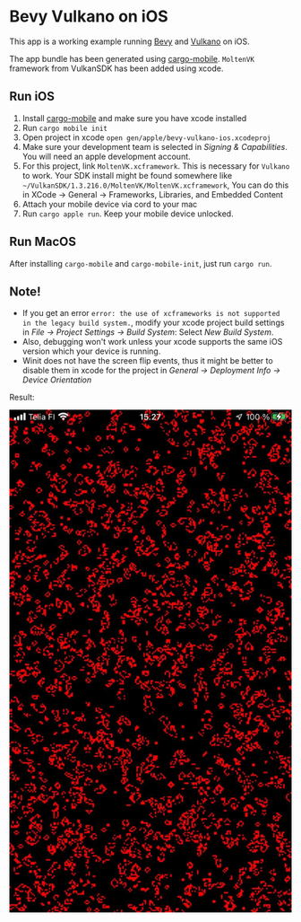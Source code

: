 # Bevy Vulkano on iOS

This app is a working example running [Bevy](https://github.com/bevyengine) and [Vulkano](https://github.com/vulkano-rs/vulkano)
on iOS.

The app bundle has been generated using [cargo-mobile](https://github.com/BrainiumLLC/cargo-mobile). `MoltenVK` framework from VulkanSDK has been added using xcode.

## Run iOS

1. Install [cargo-mobile](https://github.com/BrainiumLLC/cargo-mobile) and make sure you have xcode installed
2. Run `cargo mobile init`
3. Open project in xcode `open gen/apple/bevy-vulkano-ios.xcodeproj`
4. Make sure your development team is selected in _Signing & Capabilities_. You will need an apple development account.
5. For this project, link `MoltenVK.xcframework`. This is necessary for `Vulkano` to work. Your SDK install might be found somewhere like `~/VulkanSDK/1.3.216.0/MoltenVK/MoltenVK.xcframework`, You can do this in XCode -> General -> Frameworks, Libraries, and Embedded Content
6. Attach your mobile device via cord to your mac
7. Run `cargo apple run`. Keep your mobile device unlocked.

## Run MacOS

After installing `cargo-mobile` and `cargo-mobile-init`, just run `cargo run`.

## Note!
- If you get an error `error: the use of xcframeworks is not supported in the legacy build system.`, modify your xcode project
build settings in _File -> Project Settings -> Build System_: Select _New Build System_.
- Also, debugging won't work unless your xcode supports the same iOS version which your device is running.
- Winit does not have the screen flip events, thus it might be better to disable them in xcode for the project in _General -> Deployment Info -> Device Orientation_

Result: 

![game_of_life](./game_of_life.jpg)
